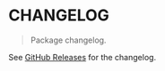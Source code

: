 # CHANGELOG

> Package changelog.

See [GitHub Releases](https://github.com/stdlib-js/iter-filter/releases) for the changelog.